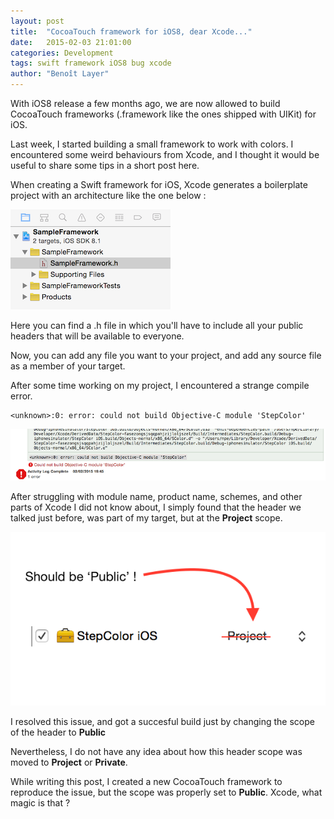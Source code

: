 ```yaml
---
layout: post
title:  "CocoaTouch framework for iOS8, dear Xcode..."
date:   2015-02-03 21:01:00
categories: Development
tags: swift framework iOS8 bug xcode
author: "Benoît Layer"
---
```


With iOS8 release a few months ago, we are now allowed to build CocoaTouch frameworks (.framework like the ones shipped with UIKit) for iOS.

Last week, I started building a small framework to work with colors. I encountered some weird behaviours from Xcode, and I thought it would be useful to share some tips in a short post here.

<!--more-->

When creating a Swift framework for iOS, Xcode generates a boilerplate project with an architecture like the one below :

![boilerplate]

Here you can find a .h file in which you'll have to include all your public headers that will be available to everyone.

Now, you can add any file you want to your project, and add any source file as a member of your target.

After some time working on my project, I encountered a strange compile error.

```
<unknown>:0: error: could not build Objective-C module 'StepColor'
```

![error]

After struggling with module name, product name, schemes, and other parts of Xcode I did not know about, I simply found that the header we talked just before, was part of my target, but at the **Project** scope.

![header_scope]

I resolved this issue, and got a succesful build just by changing the scope of the header to **Public**

Nevertheless, I do not have any idea about how this header scope was moved to **Project** or **Private**.

While writing this post, I created a new CocoaTouch framework to reproduce the issue, but the scope was properly set to **Public**. Xcode, what magic is that ?

[step_color]: https://github.com/notbenoit/StepColor
[boilerplate]: /images/framework-iOS8/boilerplate.png  "Boilerplate"
[error]: /images/framework-iOS8/error.png  "Error"
[header_scope]: /images/framework-iOS8/header_scope.png  "header_scope"
